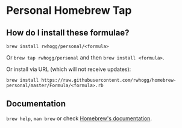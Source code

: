 # Personal Homebrew Tap

## How do I install these formulae?
`brew install rwhogg/personal/<formula>`

Or `brew tap rwhogg/personal` and then `brew install <formula>`.

Or install via URL (which will not receive updates):

```
brew install https://raw.githubusercontent.com/rwhogg/homebrew-personal/master/Formula/<formula>.rb
```

## Documentation
`brew help`, `man brew` or check [Homebrew's documentation](https://docs.brew.sh).
